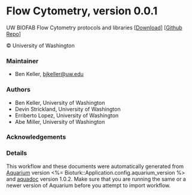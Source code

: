 # Flow Cytometry, version 0.0.1

UW BIOFAB Flow Cytometry protocols and libraries [[Download](flow-cytometry.aq)] [[Github Repo](https://github.com/klavinslab/flow-cytometry)]

&copy; University of Washington


### Maintainer
- Ben Keller, <bjkeller@uw.edu>

### Authors
  - Ben Keller, University of Washington
  - Devin Strickland, University of Washington
  - Erriberto Lopez, University of Washington
  - Abe Miller, University of Washington

### Acknowledgements

### Details
This workflow and these documents were automatically generated from
[Aquarium](http://www.aquarium.bio) version <%= Bioturk::Application.config.aquarium_version %> and
[aquadoc](https://github.com/klavinslab/aquadoc) version 1.0.2.
Make sure that you are running the same or a newer version of Aquarium before you attempt to
import workflow.
